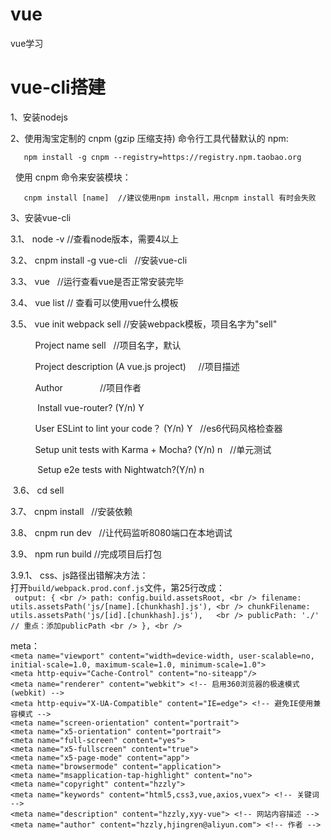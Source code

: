 # vue
  vue学习

# vue-cli搭建

1、安装nodejs

2、使用淘宝定制的 cnpm (gzip 压缩支持) 命令行工具代替默认的 npm:
```
   npm install -g cnpm --registry=https://registry.npm.taobao.org
```	 

   使用 cnpm 命令来安装模块：
```	 
   cnpm install [name]  //建议使用npm install，用cnpm install 有时会失败
```	 

3、安装vue-cli

  3.1、 node -v               //查看node版本，需要4以上

  3.2、 cnpm install -g vue-cli   //安装vue-cli

  3.3、 vue                   //运行查看vue是否正常安装完毕

  3.4、 vue list              // 查看可以使用vue什么模板

  3.5、 vue init webpack sell    //安装webpack模板，项目名字为"sell"

            Project name sell    //项目名字，默认

            Project description (A vue.js project)     //项目描述

            Author               //项目作者

            Install vue-router?  (Y/n)    Y

            User ESLint to lint your code？ (Y/n)  Y    //es6代码风格检查器

            Setup unit tests with Karma + Mocha? (Y/n)  n   //单元测试

            Setup e2e tests with Nightwatch?(Y/n)  n

  3.6、 cd sell

  3.7、 cnpm install   //安装依赖

  3.8、 cnpm run dev   //让代码监听8080端口在本地调试
  
  3.9、 npm run build  //完成项目后打包
  
  3.9.1、 css、js路径出错解决方法：<br />
          打开```build/webpack.prod.conf.js```文件，第25行改成： <br />
          ``` 
              output: { <br />
                path: config.build.assetsRoot, <br />
                filename: utils.assetsPath('js/[name].[chunkhash].js'), <br />
                chunkFilename: utils.assetsPath('js/[id].[chunkhash].js'),   <br />
                publicPath: './'     // 重点：添加publicPath <br />
              }, <br />
          ```


meta：<br />
    ```<meta name="viewport" content="width=device-width, user-scalable=no, initial-scale=1.0, maximum-scale=1.0, minimum-scale=1.0">```<br />
    ```<meta http-equiv="Cache-Control" content="no-siteapp"/>```<br />
    ```<meta name="renderer" content="webkit"> <!-- 启用360浏览器的极速模式(webkit) -->```<br />
    ```<meta http-equiv="X-UA-Compatible" content="IE=edge"> <!-- 避免IE使用兼容模式 -->```<br />
    ```<meta name="screen-orientation" content="portrait">```<br />
    ```<meta name="x5-orientation" content="portrait">```<br />
    ```<meta name="full-screen" content="yes">```<br />
    ```<meta name="x5-fullscreen" content="true">```<br />
    ```<meta name="x5-page-mode" content="app">```<br />
    ```<meta name="browsermode" content="application">```<br />
    ```<meta name="msapplication-tap-highlight" content="no">```<br />
    ```<meta name="copyright" content="hzzly">```<br />
    ```<meta name="keywords" content="html5,css3,vue,axios,vuex"> <!-- 关键词 -->```<br />
    ```<meta name="description" content="hzzly,xyy-vue"> <!-- 网站内容描述 -->```<br />
    ```<meta name="author" content="hzzly,hjingren@aliyun.com"> <!-- 作者 -->```
